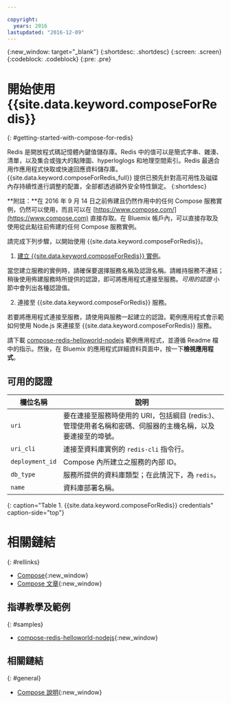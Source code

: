 ```yaml
---

copyright:
  years: 2016
lastupdated: "2016-12-09"
---
```


{:new_window: target="_blank"}
{:shortdesc: .shortdesc}
{:screen: .screen}
{:codeblock: .codeblock}
{:pre: .pre}

# 開始使用 {{site.data.keyword.composeForRedis}}
{: #getting-started-with-compose-for-redis}

Redis 是開放程式碼記憶體內鍵值儲存庫。Redis 中的值可以是簡式字串、雜湊、清單，以及集合或強大的點陣圖、hyperloglogs 和地理空間索引。Redis 最適合用作應用程式快取或快速回應資料儲存庫。{{site.data.keyword.composeForRedis_full}} 提供已預先針對高可用性及磁碟內存持續性進行調整的配置，全部都透過額外安全特性鎖定。
{:shortdesc}

**附註：**在 2016 年 9 月 14 日之前佈建且仍然作用中的任何 Compose 服務實例，仍然可以使用，而且可以在 [https://www.compose.com/](https://www.compose.com) 直接存取。在 Bluemix 帳戶內，可以直接存取及使用從此點往前佈建的任何 Compose 服務實例。

請完成下列步驟，以開始使用 {{site.data.keyword.composeForRedis}}。

1. [建立 {{site.data.keyword.composeForRedis}} 實例](https://console.ng.bluemix.net/catalog/services/compose-for-redis/)。

  當您建立服務的實例時，請確保要選擇服務名稱及認證名稱。請維持服務不連結；稍後使用佈建服務時所提供的認證，即可將應用程式連接至服務。*可用的認證* 小節中會列出各種認證值。

2. 連接至 {{site.data.keyword.composeForRedis}} 服務。

  若要將應用程式連接至服務，請使用與服務一起建立的認證。範例應用程式會示範如何使用 Node.js 來連接至 {{site.data.keyword.composeForRedis}} 服務。

  請下載 [compose-redis-helloworld-nodejs](https://github.com/IBM-Bluemix/compose-redis-helloworld-nodejs) 範例應用程式，並遵循 Readme 檔中的指示。然後，在 Bluemix 的應用程式詳細資料頁面中，按一下**檢視應用程式**。

## 可用的認證

欄位名稱|說明
----------|-----------
`uri`|要在連接至服務時使用的 URI，包括綱目 (redis:)、管理使用者名稱和密碼、伺服器的主機名稱，以及要連接至的埠號。
`uri_cli`|連接至資料庫實例的 `redis-cli` 指令行。
`deployment_id`|Compose 內所建立之服務的內部 ID。
`db_type`|服務所提供的資料庫類型；在此情況下，為 `redis`。
`name`|資料庫部署名稱。
{: caption="Table 1. {{site.data.keyword.composeForRedis}} credentials" caption-side="top"}

# 相關鏈結
{: #rellinks}

* [Compose](https://www.compose.com){:new_window}
* [Compose 文章](https://www.compose.com/articles/){:new_window}

## 指導教學及範例
{: #samples}
* [compose-redis-helloworld-nodejs](https://github.com/IBM-Bluemix/compose-redis-helloworld-nodejs){:new_window}

## 相關鏈結
{: #general}
* [Compose 說明](https://help.compose.com/docs){:new_window}
